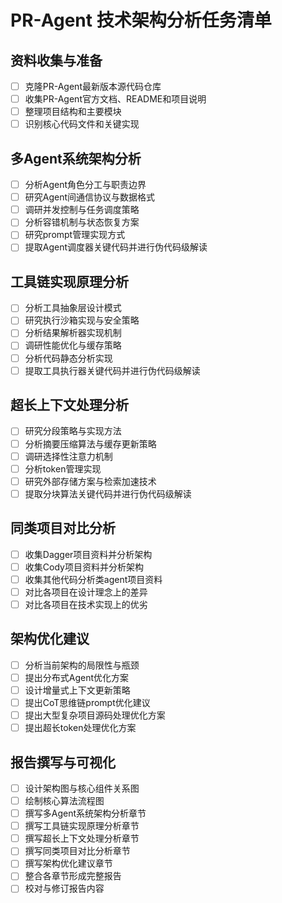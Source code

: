 # PR-Agent 技术架构分析任务清单

## 资料收集与准备
- [ ] 克隆PR-Agent最新版本源代码仓库
- [ ] 收集PR-Agent官方文档、README和项目说明
- [ ] 整理项目结构和主要模块
- [ ] 识别核心代码文件和关键实现

## 多Agent系统架构分析
- [ ] 分析Agent角色分工与职责边界
- [ ] 研究Agent间通信协议与数据格式
- [ ] 调研并发控制与任务调度策略
- [ ] 分析容错机制与状态恢复方案
- [ ] 研究prompt管理实现方式
- [ ] 提取Agent调度器关键代码并进行伪代码级解读

## 工具链实现原理分析
- [ ] 分析工具抽象层设计模式
- [ ] 研究执行沙箱实现与安全策略
- [ ] 分析结果解析器实现机制
- [ ] 调研性能优化与缓存策略
- [ ] 分析代码静态分析实现
- [ ] 提取工具执行器关键代码并进行伪代码级解读

## 超长上下文处理分析
- [ ] 研究分段策略与实现方法
- [ ] 分析摘要压缩算法与缓存更新策略
- [ ] 调研选择性注意力机制
- [ ] 分析token管理实现
- [ ] 研究外部存储方案与检索加速技术
- [ ] 提取分块算法关键代码并进行伪代码级解读

## 同类项目对比分析
- [ ] 收集Dagger项目资料并分析架构
- [ ] 收集Cody项目资料并分析架构
- [ ] 收集其他代码分析类agent项目资料
- [ ] 对比各项目在设计理念上的差异
- [ ] 对比各项目在技术实现上的优劣

## 架构优化建议
- [ ] 分析当前架构的局限性与瓶颈
- [ ] 提出分布式Agent优化方案
- [ ] 设计增量式上下文更新策略
- [ ] 提出CoT思维链prompt优化建议
- [ ] 提出大型复杂项目源码处理优化方案
- [ ] 提出超长token处理优化方案

## 报告撰写与可视化
- [ ] 设计架构图与核心组件关系图
- [ ] 绘制核心算法流程图
- [ ] 撰写多Agent系统架构分析章节
- [ ] 撰写工具链实现原理分析章节
- [ ] 撰写超长上下文处理分析章节
- [ ] 撰写同类项目对比分析章节
- [ ] 撰写架构优化建议章节
- [ ] 整合各章节形成完整报告
- [ ] 校对与修订报告内容
